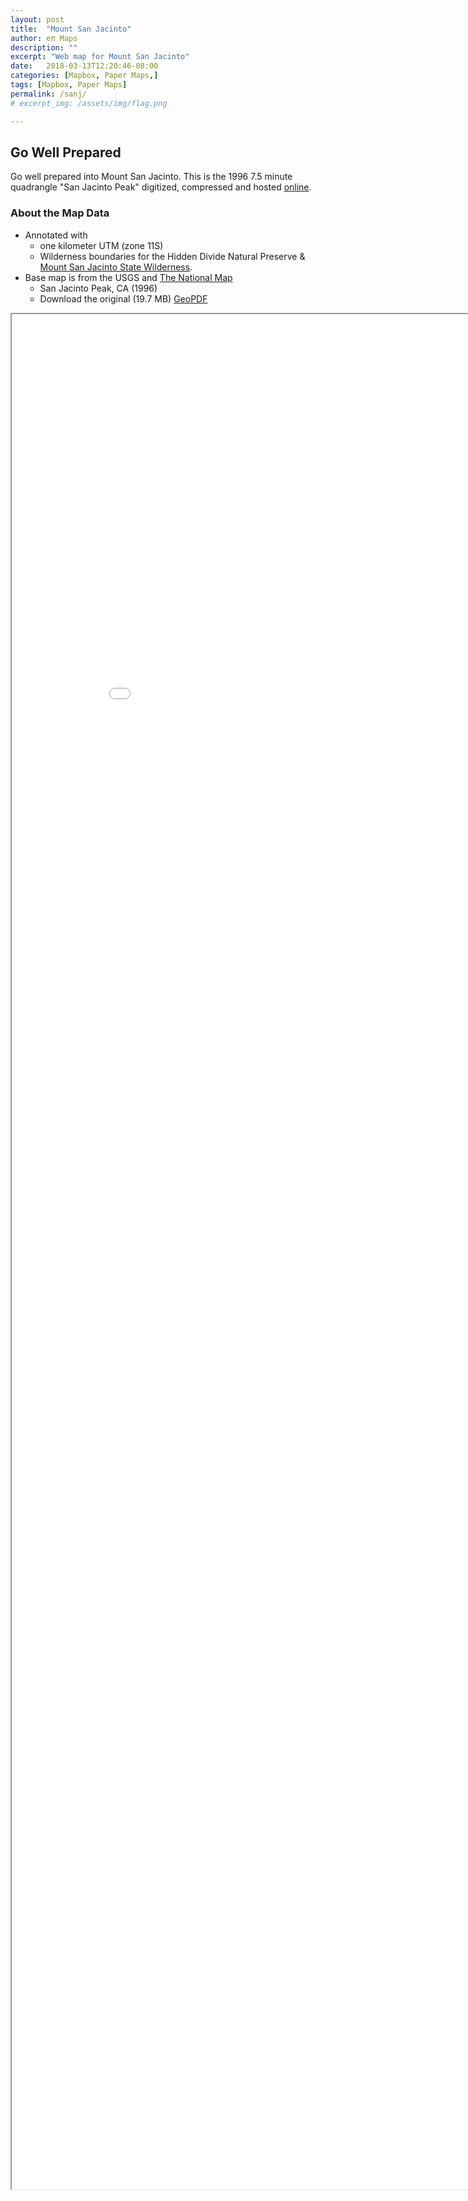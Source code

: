 ```yaml
---
layout: post
title:  "Mount San Jacinto"
author: eπ Maps
description: ""
excerpt: "Web map for Mount San Jacinto"
date:   2018-03-13T12:20:46-08:00
categories: [Mapbox, Paper Maps,]
tags: [Mapbox, Paper Maps]
permalink: /sanj/
# excerpt_img: /assets/img/flag.png

---
```



## Go Well Prepared

Go well prepared into Mount San Jacinto.  This is the 1996 7.5 minute quadrangle "San Jacinto Peak" digitized, compressed and hosted [online](http://mapbox.com).

### About the Map Data

* Annotated with
  * one kilometer UTM (zone 11S)
  * Wilderness boundaries for the Hidden Divide Natural Preserve & [Mount San Jacinto State Wilderness](http://www.parks.ca.gov/?page_id=636).
* Base map is from the USGS and [The National Map](http://nationalmap.gov/)
  * San Jacinto Peak, CA (1996)
  * Download the original (19.7 MB)  [GeoPDF](https://prd-tnm.s3.amazonaws.com/StagedProducts/Maps/HistoricalTopo/PDF/CA/24000/CA_San%20Jacinto%20Peak_101981_1996_24000_geo.pdf)


<iframe allowfullscreen="true" mozallowfullscreen="true" webkitallowfullscreen="true"
  style="height: 75vh; width: 95vw;"
  src="/epi-maps.html?t=San%20Jacinto&Z=15.9&style=sanj-cjerfoi2f0icq2rpgc8dlcj26&w=-116.75&s=33.75&e=-116.625&n=33.875&authkey=278314/#14/33.81026/-116.65019"
  >
  <p>Your browser does not support iframes.</p>
</iframe>
